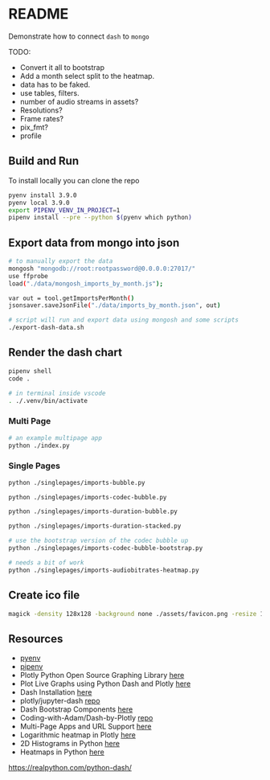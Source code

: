 # README

Demonstrate how to connect `dash` to `mongo`

TODO:

* Convert it all to bootstrap
* Add a month select split to the heatmap.  
* data has to be faked.  
* use tables, filters.
* number of audio streams in assets?
* Resolutions? 
* Frame rates?
* pix_fmt?
* profile


## Build and Run

To install locally you can clone the repo

```sh
pyenv install 3.9.0
pyenv local 3.9.0
export PIPENV_VENV_IN_PROJECT=1
pipenv install --pre --python $(pyenv which python)
```

## Export data from mongo into json

```sh
# to manually export the data
mongosh "mongodb://root:rootpassword@0.0.0.0:27017/"
use ffprobe  
load("./data/mongosh_imports_by_month.js");

var out = tool.getImportsPerMonth()
jsonsaver.saveJsonFile("./data/imports_by_month.json", out)
```

```sh
# script will run and export data using mongosh and some scripts 
./export-dash-data.sh   
```

## Render the dash chart

```sh
pipenv shell
code . 

# in terminal inside vscode
. ./.venv/bin/activate    
```

### Multi Page

```sh
# an example multipage app
python ./index.py
```

### Single Pages

```sh
python ./singlepages/imports-bubble.py     

python ./singlepages/imports-codec-bubble.py       

python ./singlepages/imports-duration-bubble.py       

python ./singlepages/imports-duration-stacked.py

# use the bootstrap version of the codec bubble up
python ./singlepages/imports-codec-bubble-bootstrap.py

# needs a bit of work
python ./singlepages/imports-audiobitrates-heatmap.py 
```

## Create ico file

```sh
magick -density 128x128 -background none ./assets/favicon.png -resize 128x128 ./assets/favicon.ico
```

## Resources

* [pyenv](https://github.com/pyenv/pyenv)  
* [pipenv](https://pypi.org/project/pipenv/)  
* Plotly Python Open Source Graphing Library [here](https://plotly.com/python/)
* Plot Live Graphs using Python Dash and Plotly [here](https://www.geeksforgeeks.org/plot-live-graphs-using-python-dash-and-plotly/)  
* Dash Installation [here](https://dash.plotly.com/installation)  
* plotly/jupyter-dash [repo](https://github.com/plotly/jupyter-dash)  
* Dash Bootstrap Components [here](https://dash-bootstrap-components.opensource.faculty.ai/)  
* Coding-with-Adam/Dash-by-Plotly [repo](https://github.com/Coding-with-Adam/Dash-by-Plotly)  
* Multi-Page Apps and URL Support [here](https://dash.plotly.com/urls)  
* Logarithmic heatmap in Plotly [here](https://stackoverflow.com/questions/68368745/logarithmic-heatmap-in-plotly)  
* 2D Histograms in Python [here](https://plotly.com/python/2D-Histogram/)  
* Heatmaps in Python [here](https://plotly.com/python/heatmaps/)  


https://realpython.com/python-dash/


